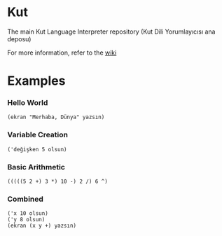 # Kut
The main Kut Language Interpreter repository (Kut Dili Yorumlayıcısı ana deposu)

For more information, refer to the [wiki](https://github.com/erencan-c/kut/wiki)

# Examples

### Hello World

```(ekran "Merhaba, Dünya" yazsın)```

### Variable Creation

```('değişken 5 olsun)```

### Basic Arithmetic

```(((((5 2 +) 3 *) 10 -) 2 /) 6 ^)```

### Combined

```
('x 10 olsun)
('y 8 olsun)
(ekran (x y +) yazsın)
```
